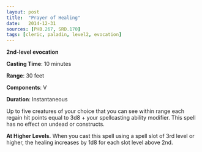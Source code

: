 ```yaml
---
layout: post
title:  "Prayer of Healing"
date:   2014-12-31
sources: [PHB.267, SRD.170]
tags: [cleric, paladin, level2, evocation]
---
```


**2nd-level evocation**

**Casting Time**: 10 minutes

**Range**: 30 feet

**Components**: V

**Duration**: Instantaneous

Up to five creatures of your choice that you can see within range each regain hit points equal to 3d8 + your spellcasting ability modifier. This spell has no effect on undead or constructs.

**At Higher Levels.** When you cast this spell using a spell slot of 3rd level or higher, the healing increases by 1d8 for each slot level above 2nd.
